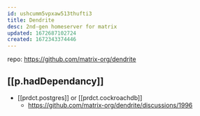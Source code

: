 ```yaml
---
id: ushcumm5vpxaw513thufti3
title: Dendrite
desc: 2nd-gen homeserver for matrix
updated: 1672687102724
created: 1672343374446
---
```


repo: https://github.com/matrix-org/dendrite

## [[p.hadDependancy]]

- [[prdct.postgres]] or [[prdct.cockroachdb]]
  - https://github.com/matrix-org/dendrite/discussions/1996